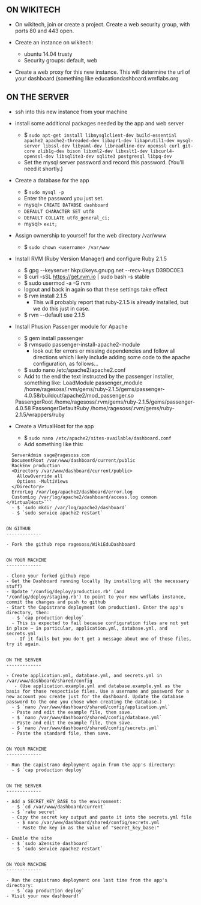 ON WIKITECH
-------------

- On wikitech, join or create a project. Create a web security group, with ports 80 and 443 open.

- Create an instance on wikitech:
  - ubuntu 14.04 trusty
  - Security groups: default, web

- Create a web proxy for this new instance. This will determine the url of your dashboard (something like educationdashboard.wmflabs.org

ON THE SERVER
-------------

- ssh into this new instance from your machine

- install some additional packages needed by the app and web server
  - $ `sudo apt-get install libmysqlclient-dev build-essential apache2 apache2-threaded-dev libapr1-dev libaprutil1-dev mysql-server libssl-dev libyaml-dev libreadline-dev openssl curl git-core zlib1g-dev bison libxml2-dev libxslt1-dev libcurl4-openssl-dev libsqlite3-dev sqlite3 postgresql libpq-dev`
  - Set the mysql server password and record this password. (You'll need it shortly.)

- Create a database for the app
  - $ `sudo mysql -p`
  - Enter the password you just set.
  - mysql> `CREATE DATABSE dashboard`
  -   `DEFAULT CHARACTER SET utf8`
  -   `DEFAULT COLLATE utf8_general_ci;`
  - mysql> `exit;`

- Assign ownership to yourself for the web directory /var/www 
  - $ `sudo chown <username> /var/www`

- Install RVM (Ruby Version Manager) and configure Ruby 2.1.5
  - $ gpg --keyserver hkp://keys.gnupg.net --recv-keys D39DC0E3
  - $ curl -sSL https://get.rvm.io | sudo bash -s stable
  - $ sudo usermod -a -G rvm <username>
  - logout and back in again so that these settings take effect
  - $ rvm install 2.1.5
    - This will probably report that ruby-2.1.5 is already installed, but we do this just in case.
  - $ rvm --default use 2.1.5

- Install Phusion Passenger module for Apache
  - $ gem install passenger
  - $ rvmsudo passenger-install-apache2-module
    - look out for errors or missing dependencies and follow all directions which likely include adding some code to the apache configuration, as follows...
  - $ sudo nano /etc/apache2/apache2.conf
  - Add to the end the text instructed by the passenger installer, something like:
LoadModule passenger_module /home/ragesoss/.rvm/gems/ruby-2.1.5/gems/passenger-4.0.58/buildout/apache2/mod_passenger.so
   <IfModule mod_passenger.c>
     PassengerRoot /home/ragesoss/.rvm/gems/ruby-2.1.5/gems/passenger-4.0.58
     PassengerDefaultRuby /home/ragesoss/.rvm/gems/ruby-2.1.5/wrappers/ruby
   </IfModule>

- Create a VirtualHost for the app
  - $ `sudo nano /etc/apache2/sites-available/dashboard.conf`
  - Add something like this:
```<VirtualHost *:80>
  ServerAdmin sage@ragesoss.com
  DocumentRoot /var/www/dashboard/current/public
  RackEnv production
  <Directory /var/www/dashboard/current/public>
    AllowOverride all
    Options -MultiViews
  </Directory>
  ErrorLog /var/log/apache2/dashboard/error.log
  CustomLog /var/log/apache2/dashboard/access.log common
</VirtualHost>```
  - $ `sudo mkdir /var/log/apache2/dashboard`
  - $ `sudo service apache2 restart`


ON GITHUB
-------------

- Fork the github repo ragesoss/WikiEduDashboard


ON YOUR MACHINE
-------------

- Clone your forked github repo
- Get the Dashboard running locally (by installing all the necessary stuff)
- Update '/config/deploy/production.rb' (and '/config/deploy/staging.rb') to point to your new wmflabs instance, commit the changes and push to github
- Start the Capistrano deployment (on production). Enter the app's directory, then:
  - $ `cap production deploy`
  - This is expected to fail because configuration files are not yet in place — in particular, application.yml, database.yml, and secrets.yml
   - If it fails but you do't get a message about one of those files, try it again.


ON THE SERVER
-------------

- Create application.yml, database.yml, and secrets.yml in /var/www/dashboard/shared/config
   - (Use application.example.yml and database.example.yml as the basis for those respectivie files. Use a username and password for a new account you create just for the dashboard. Update the database password to the one you chose when creating the database.)
  - $ `nano /var/www/dashboard/shared/config/application.yml`
  - Paste and edit the example file, then save.
  - $ `nano /var/www/dashboard/shared/config/database.yml`
  - Paste and edit the example file, then save.
  - $ `nano /var/www/dashboard/shared/config/secrets.yml`
  - Paste the standard file, then save.


ON YOUR MACHINE
-------------

- Run the capistrano deployment again from the app's directory:
  - $ `cap production deploy`


ON THE SERVER
-------------

- Add a SECRET_KEY_BASE to the environment:
  - $ `cd /var/www/dashboard/current`
  - $ `rake secret`
  - Copy the secret key output and paste it into the secrets.yml file
    - $ nano /var/www/dashboard/shared/config/secrets.yml
    - Paste the key in as the value of "secret_key_base:"

- Enable the site
  - $ `sudo a2ensite dashboard`
  - $ `sudo service apache2 restart`


ON YOUR MACHINE
-------------

- Run the capistrano deployment one last time from the app's directory:
  - $ `cap production deploy`
- Visit your new dashboard!
